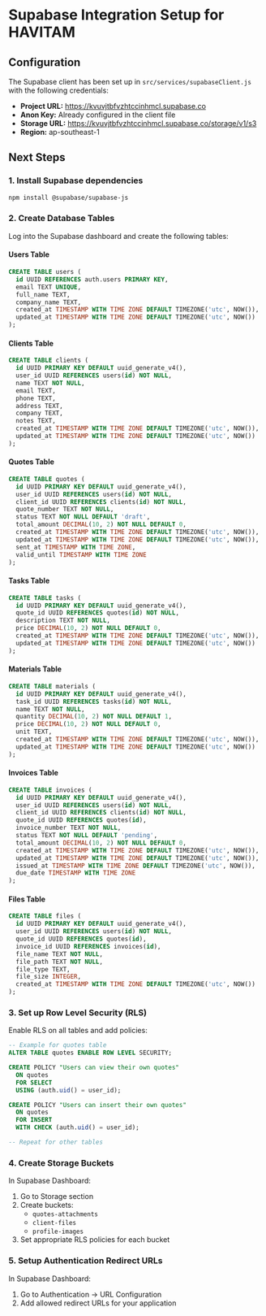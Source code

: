 # Supabase Integration Setup for HAVITAM

## Configuration

The Supabase client has been set up in `src/services/supabaseClient.js` with the following credentials:

- **Project URL:** https://kvuvjtbfvzhtccinhmcl.supabase.co
- **Anon Key:** Already configured in the client file
- **Storage URL:** https://kvuvjtbfvzhtccinhmcl.supabase.co/storage/v1/s3
- **Region:** ap-southeast-1

## Next Steps

### 1. Install Supabase dependencies
```bash
npm install @supabase/supabase-js
```

### 2. Create Database Tables
Log into the Supabase dashboard and create the following tables:

#### Users Table
```sql
CREATE TABLE users (
  id UUID REFERENCES auth.users PRIMARY KEY,
  email TEXT UNIQUE,
  full_name TEXT,
  company_name TEXT,
  created_at TIMESTAMP WITH TIME ZONE DEFAULT TIMEZONE('utc', NOW()),
  updated_at TIMESTAMP WITH TIME ZONE DEFAULT TIMEZONE('utc', NOW())
);
```

#### Clients Table
```sql
CREATE TABLE clients (
  id UUID PRIMARY KEY DEFAULT uuid_generate_v4(),
  user_id UUID REFERENCES users(id) NOT NULL,
  name TEXT NOT NULL,
  email TEXT,
  phone TEXT,
  address TEXT,
  company TEXT,
  notes TEXT,
  created_at TIMESTAMP WITH TIME ZONE DEFAULT TIMEZONE('utc', NOW()),
  updated_at TIMESTAMP WITH TIME ZONE DEFAULT TIMEZONE('utc', NOW())
);
```

#### Quotes Table
```sql
CREATE TABLE quotes (
  id UUID PRIMARY KEY DEFAULT uuid_generate_v4(),
  user_id UUID REFERENCES users(id) NOT NULL,
  client_id UUID REFERENCES clients(id) NOT NULL,
  quote_number TEXT NOT NULL,
  status TEXT NOT NULL DEFAULT 'draft',
  total_amount DECIMAL(10, 2) NOT NULL DEFAULT 0,
  created_at TIMESTAMP WITH TIME ZONE DEFAULT TIMEZONE('utc', NOW()),
  updated_at TIMESTAMP WITH TIME ZONE DEFAULT TIMEZONE('utc', NOW()),
  sent_at TIMESTAMP WITH TIME ZONE,
  valid_until TIMESTAMP WITH TIME ZONE
);
```

#### Tasks Table
```sql
CREATE TABLE tasks (
  id UUID PRIMARY KEY DEFAULT uuid_generate_v4(),
  quote_id UUID REFERENCES quotes(id) NOT NULL,
  description TEXT NOT NULL,
  price DECIMAL(10, 2) NOT NULL DEFAULT 0,
  created_at TIMESTAMP WITH TIME ZONE DEFAULT TIMEZONE('utc', NOW()),
  updated_at TIMESTAMP WITH TIME ZONE DEFAULT TIMEZONE('utc', NOW())
);
```

#### Materials Table
```sql
CREATE TABLE materials (
  id UUID PRIMARY KEY DEFAULT uuid_generate_v4(),
  task_id UUID REFERENCES tasks(id) NOT NULL,
  name TEXT NOT NULL,
  quantity DECIMAL(10, 2) NOT NULL DEFAULT 1,
  price DECIMAL(10, 2) NOT NULL DEFAULT 0,
  unit TEXT,
  created_at TIMESTAMP WITH TIME ZONE DEFAULT TIMEZONE('utc', NOW()),
  updated_at TIMESTAMP WITH TIME ZONE DEFAULT TIMEZONE('utc', NOW())
);
```

#### Invoices Table
```sql
CREATE TABLE invoices (
  id UUID PRIMARY KEY DEFAULT uuid_generate_v4(),
  user_id UUID REFERENCES users(id) NOT NULL,
  client_id UUID REFERENCES clients(id) NOT NULL,
  quote_id UUID REFERENCES quotes(id),
  invoice_number TEXT NOT NULL,
  status TEXT NOT NULL DEFAULT 'pending',
  total_amount DECIMAL(10, 2) NOT NULL DEFAULT 0,
  created_at TIMESTAMP WITH TIME ZONE DEFAULT TIMEZONE('utc', NOW()),
  updated_at TIMESTAMP WITH TIME ZONE DEFAULT TIMEZONE('utc', NOW()),
  issued_at TIMESTAMP WITH TIME ZONE DEFAULT TIMEZONE('utc', NOW()),
  due_date TIMESTAMP WITH TIME ZONE
);
```

#### Files Table
```sql
CREATE TABLE files (
  id UUID PRIMARY KEY DEFAULT uuid_generate_v4(),
  user_id UUID REFERENCES users(id) NOT NULL,
  quote_id UUID REFERENCES quotes(id),
  invoice_id UUID REFERENCES invoices(id),
  file_name TEXT NOT NULL,
  file_path TEXT NOT NULL,
  file_type TEXT,
  file_size INTEGER,
  created_at TIMESTAMP WITH TIME ZONE DEFAULT TIMEZONE('utc', NOW())
);
```

### 3. Set up Row Level Security (RLS)
Enable RLS on all tables and add policies:

```sql
-- Example for quotes table
ALTER TABLE quotes ENABLE ROW LEVEL SECURITY;

CREATE POLICY "Users can view their own quotes"
  ON quotes
  FOR SELECT
  USING (auth.uid() = user_id);

CREATE POLICY "Users can insert their own quotes"
  ON quotes
  FOR INSERT
  WITH CHECK (auth.uid() = user_id);

-- Repeat for other tables
```

### 4. Create Storage Buckets
In Supabase Dashboard:
1. Go to Storage section
2. Create buckets:
   - `quotes-attachments`
   - `client-files`
   - `profile-images`
3. Set appropriate RLS policies for each bucket

### 5. Setup Authentication Redirect URLs
In Supabase Dashboard:
1. Go to Authentication → URL Configuration
2. Add allowed redirect URLs for your application

